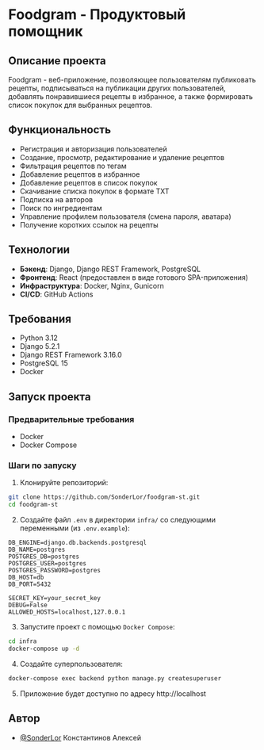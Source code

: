 # Foodgram - Продуктовый помощник

## Описание проекта

Foodgram - веб-приложение, позволяющее пользователям публиковать рецепты, подписываться на публикации других пользователей, добавлять понравившиеся рецепты в избранное, а также формировать список покупок для выбранных рецептов.

## Функциональность

- Регистрация и авторизация пользователей
- Создание, просмотр, редактирование и удаление рецептов
- Фильтрация рецептов по тегам
- Добавление рецептов в избранное
- Добавление рецептов в список покупок
- Скачивание списка покупок в формате TXT
- Подписка на авторов
- Поиск по ингредиентам
- Управление профилем пользователя (смена пароля, аватара)
- Получение коротких ссылок на рецепты

## Технологии
- **Бэкенд**: Django, Django REST Framework, PostgreSQL
- **Фронтенд**: React (предоставлен в виде готового SPA-приложения)
- **Инфраструктура**: Docker, Nginx, Gunicorn
- **CI/CD**: GitHub Actions

## Требования
- Python 3.12
- Django 5.2.1
- Django REST Framework 3.16.0
- PostgreSQL 15
- Docker

## Запуск проекта

### Предварительные требования
- Docker
- Docker Compose

### Шаги по запуску

1. Клонируйте репозиторий:
```bash
git clone https://github.com/SonderLor/foodgram-st.git
cd foodgram-st
```

2. Создайте файл `.env` в директории `infra/` со следующими переменными (из `.env.example`):
```dotenv
DB_ENGINE=django.db.backends.postgresql
DB_NAME=postgres
POSTGRES_DB=postgres
POSTGRES_USER=postgres
POSTGRES_PASSWORD=postgres
DB_HOST=db
DB_PORT=5432

SECRET_KEY=your_secret_key
DEBUG=False
ALLOWED_HOSTS=localhost,127.0.0.1
```

3. Запустите проект с помощью `Docker Compose`:
```bash
cd infra
docker-compose up -d
```

4. Создайте суперпользователя:
```bash
docker-compose exec backend python manage.py createsuperuser
```

5. Приложение будет доступно по адресу http://localhost

## Автор
- [@SonderLor](https://github.com/SonderLor) Константинов Алексей